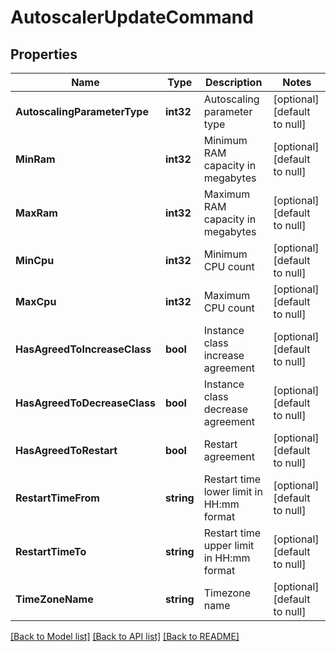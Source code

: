 # AutoscalerUpdateCommand

## Properties
Name | Type | Description | Notes
------------ | ------------- | ------------- | -------------
**AutoscalingParameterType** | **int32** | Autoscaling parameter type | [optional] [default to null]
**MinRam** | **int32** | Minimum RAM capacity in megabytes | [optional] [default to null]
**MaxRam** | **int32** | Maximum RAM capacity in megabytes | [optional] [default to null]
**MinCpu** | **int32** | Minimum CPU count | [optional] [default to null]
**MaxCpu** | **int32** | Maximum CPU count | [optional] [default to null]
**HasAgreedToIncreaseClass** | **bool** | Instance class increase agreement | [optional] [default to null]
**HasAgreedToDecreaseClass** | **bool** | Instance class decrease agreement | [optional] [default to null]
**HasAgreedToRestart** | **bool** | Restart agreement | [optional] [default to null]
**RestartTimeFrom** | **string** | Restart time lower limit in HH:mm format | [optional] [default to null]
**RestartTimeTo** | **string** | Restart time upper limit in  HH:mm format | [optional] [default to null]
**TimeZoneName** | **string** | Timezone name | [optional] [default to null]

[[Back to Model list]](../README.md#documentation-for-models) [[Back to API list]](../README.md#documentation-for-api-endpoints) [[Back to README]](../README.md)


